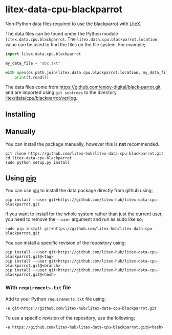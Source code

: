 # litex-data-cpu-blackparrot

Non-Python data files required to use the blackparrot with
[LiteX](https://github.com/enjoy-digital/litex.git).

The data files can be found under the Python module `litex.data.cpu.blackparrot`. The
`litex.data.cpu.blackparrot.location` value can be used to find the files on the file system.
For example;

```python
import litex.data.cpu.blackparrot

my_data_file = "abc.txt"

with open(os.path.join(litex.data.cpu.blackparrot.location, my_data_file)) as f:
    print(f.read())
```


The data files come from https://github.com/enjoy-digital/black-parrot.git
and are imported using `git subtrees` to the directory
[litex/data/cpu/blackparrot/verilog](litex/data/cpu/blackparrot/verilog).



## Installing

## Manually

You can install the package manually, however this is **not** recommended.

```
git clone https://github.com/litex-hub/litex-data-cpu-blackparrot.git
cd litex-data-cpu-blackparrot
sudo python setup.py install
```

## Using [pip](https://pip.pypa.io/)

You can use [pip](https://pip.pypa.io/) to install the data package directly
from github using;

```
pip install --user git+https://github.com/litex-hub/litex-data-cpu-blackparrot.git
```

If you want to install for the whole system rather than just the current user,
you need to remove the `--user` argument and run as sudo like so;

```
sudo pip install git+https://github.com/litex-hub/litex-data-cpu-blackparrot.git
```

You can install a specific revision of the repository using;
```
pip install --user git+https://github.com/litex-hub/litex-data-cpu-blackparrot.git@<tag>
pip install --user git+https://github.com/litex-hub/litex-data-cpu-blackparrot.git@<branch>
pip install --user git+https://github.com/litex-hub/litex-data-cpu-blackparrot.git@<hash>
```

### With `requirements.txt` file

Add to your Python `requirements.txt` file using;
```
-e git+https://github.com/litex-hub/litex-data-cpu-blackparrot.git
```

To use a specific revision of the repository, use the following;
```
-e https://github.com/litex-hub/litex-data-cpu-blackparrot.git@<hash>
```
